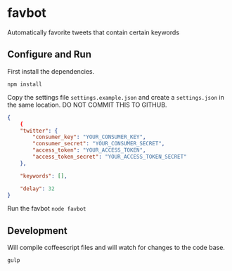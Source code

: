 favbot
======

Automatically favorite tweets that contain certain keywords

## Configure and Run

First install the dependencies.

`npm install`

Copy the settings file `settings.example.json` and create a `settings.json` in the same location. DO NOT COMMIT THIS TO GITHUB.

```json
{
    {
    "twitter": {
        "consumer_key": "YOUR_CONSUMER_KEY",
        "consumer_secret": "YOUR_CONSUMER_SECRET",
        "access_token": "YOUR_ACCESS_TOKEN",
        "access_token_secret": "YOUR_ACCESS_TOKEN_SECRET"
    },

    "keywords": [],

    "delay": 32
}
```

Run the favbot
`node favbot`

## Development

Will compile coffeescript files and will watch for changes to the code base.

`gulp`
